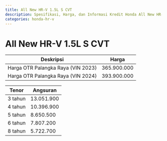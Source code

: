 ```yaml
---
title: All New HR-V 1.5L S CVT
description: Spesifikasi, Harga, dan Informasi Kredit Honda All New HR-V 1.5L S CVT
categories: honda-hr-v
---
```

# All New HR-V 1.5L S CVT

| Deskripsi | Harga |
| --- | --- |
| Harga OTR Palangka Raya (VIN 2023) | 365.900.000 |
| Harga OTR Palangka Raya (VIN 2024) | 393.900.000 |

| Tenor | Angsuran |
| --- | --- |
| 3 tahun | 13.051.900 |
| 4 tahun | 10.396.900 |
| 5 tahun | 8.650.500 |
| 6 tahun | 7.807.200 |
| 8 tahun | 5.722.700 |

